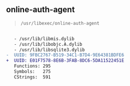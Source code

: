 ## online-auth-agent

> `/usr/libexec/online-auth-agent`

```diff

   - /usr/lib/libmis.dylib
   - /usr/lib/libobjc.A.dylib
   - /usr/lib/libsqlite3.dylib
-  UUID: 9FBC2767-B519-34C1-B7D4-9E64381BDFE6
+  UUID: E01F7578-8E6B-3FAB-8DC6-5DA11522451E
   Functions: 295
   Symbols:   275
   CStrings:  591

```
